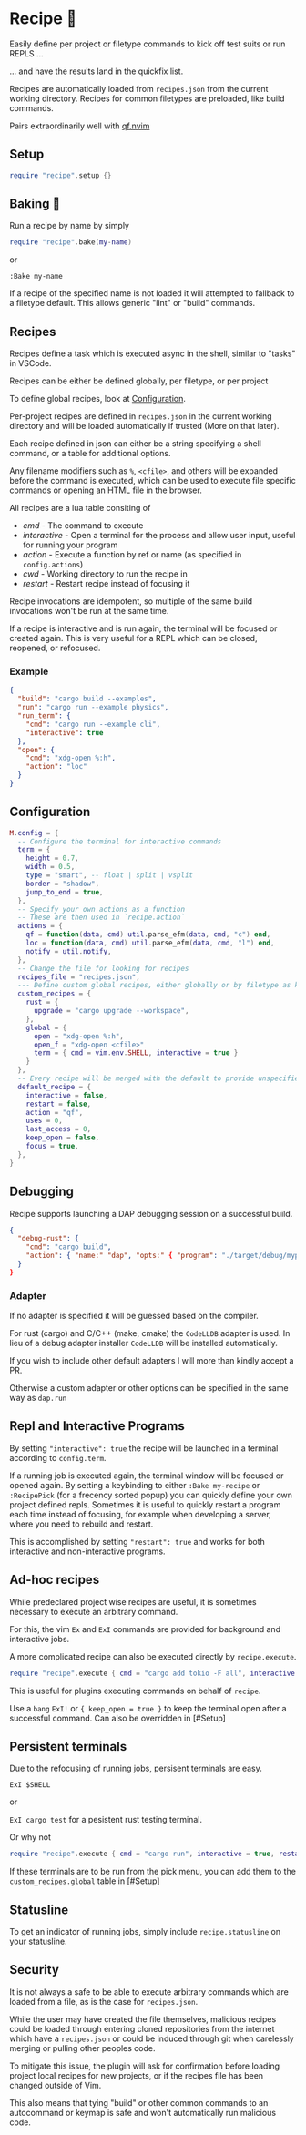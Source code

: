 # Recipe 🍜

Easily define per project or filetype commands to kick off test suits or run
REPLS ...

... and have the results land in the quickfix list.

Recipes are automatically loaded from `recipes.json` from the current working
directory. Recipes for common filetypes are preloaded, like build commands.

Pairs extraordinarily well with [qf.nvim](https://github.com/ten3roberts/qf.nvim)

## Setup
```lua
require "recipe".setup {}
```

## Baking 🍞
Run a recipe by name by simply

```lua
require "recipe".bake(my-name)
```

or
```viml
:Bake my-name
```

If a recipe of the specified name is not loaded it will attempted to fallback to
a filetype default. This allows generic "lint" or "build" commands.

## Recipes

Recipes define a task which is executed async in the shell, similar to "tasks"
in VSCode.

Recipes can be either be defined globally, per filetype, or per project

To define global recipes, look at [Configuration](#Configuration).

Per-project recipes are defined in `recipes.json` in the current working
directory and will be loaded automatically if trusted (More on that later).

Each recipe defined in json can either be a string specifying a shell command,
or a table for additional options.

Any filename modifiers such as `%`, `<cfile>`, and others will be expanded
before the command is executed, which can be used to execute file specific
commands or opening an HTML file in the browser.

All recipes are a lua table consiting of
  - *cmd* - The command to execute
  - *interactive* - Open a terminal for the process and allow user input,
    useful for running your program
  - *action* - Execute a function by ref or name (as specified in
    `config.actions`)
  - *cwd* - Working directory to run the recipe in
  - *restart* - Restart recipe instead of focusing it

Recipe invocations are idempotent, so multiple of the same build invocations
won't be run at the same time.

If a recipe is interactive and is run again, the terminal will be focused or
created again. This is very useful for a REPL which can be closed, reopened, or
refocused.

### Example
```json
{
  "build": "cargo build --examples",
  "run": "cargo run --example physics",
  "run_term": {
    "cmd": "cargo run --example cli",
    "interactive": true
  },
  "open": {
    "cmd": "xdg-open %:h",
    "action": "loc"
  }
}

```

## Configuration
```lua
M.config = {
  -- Configure the terminal for interactive commands
  term = {
    height = 0.7,
    width = 0.5,
    type = "smart", -- float | split | vsplit
    border = "shadow",
    jump_to_end = true,
  },
  -- Specify your own actions as a function
  -- These are then used in `recipe.action`
  actions = {
    qf = function(data, cmd) util.parse_efm(data, cmd, "c") end,
    loc = function(data, cmd) util.parse_efm(data, cmd, "l") end,
    notify = util.notify,
  },
  -- Change the file for looking for recipes
  recipes_file = "recipes.json",
  --- Define custom global recipes, either globally or by filetype as key
  custom_recipes = {
    rust = {
      upgrade = "cargo upgrade --workspace",
    },
    global = {
      open = "xdg-open %:h",
      open_f = "xdg-open <cfile>"
      term = { cmd = vim.env.SHELL, interactive = true }
    }
  },
  -- Every recipe will be merged with the default to provide unspecified fields
  default_recipe = {
    interactive = false,
    restart = false,
    action = "qf",
    uses = 0,
    last_access = 0,
    keep_open = false,
    focus = true,
  },
}
```

## Debugging

Recipe supports launching a DAP debugging session on a successful build.

```json
{
  "debug-rust": {
    "cmd": "cargo build",
    "action": { "name:" "dap", "opts:" { "program": "./target/debug/myprogram" } }
  }
}
```

### Adapter

If no adapter is specified it will be guessed based on the compiler.

For rust (cargo) and C/C++ (make, cmake) the `CodeLLDB` adapter is used.
In lieu of a debug adapter installer `CodeLLDB` will be installed automatically.

If you wish to include other default adapters I will more than kindly accept a
PR.

Otherwise a custom adapter or other options can be specified in the same way as
`dap.run`

## Repl and Interactive Programs

By setting `"interactive": true` the recipe will be launched in a terminal
according to `config.term`.

If a running job is executed again, the terminal window will be focused or
opened again. By setting a keybinding to either `:Bake my-recipe` or `:RecipePick` (for a frecency sorted popup) you can quickly define your own project defined repls.
Sometimes it is useful to quickly restart a program each time instead of focusing, for example when developing a server, where you need to rebuild and restart.

This is accomplished by setting `"restart": true` and works for both interactive
and non-interactive programs.

## Ad-hoc recipes

While predeclared project wise recipes are useful, it is sometimes necessary to
execute an arbitrary command.

For this, the vim `Ex` and `ExI` commands are provided for background and
interactive jobs.

A more complicated recipe can also be executed directly by `recipe.execute`.

```lua
require "recipe".execute { cmd = "cargo add tokio -F all", interactive = true }
```

This is useful for plugins executing commands on behalf of `recipe`.

Use a `bang` `ExI!` or `{ keep_open = true }` to keep the terminal open after
a successful command. Can also be overridden in [#Setup]

## Persistent terminals

Due to the refocusing of running jobs, persisent terminals are easy.

`ExI $SHELL`

or

`ExI cargo test` for a pesistent rust testing terminal.

Or why not

```lua
require "recipe".execute { cmd = "cargo run", interactive = true, restart = true }
```

If these terminals are to be run from the pick menu, you can add them to the
`custom_recipes.global` table in [#Setup]

## Statusline

To get an indicator of running jobs, simply include `recipe.statusline` on your
statusline.

## Security

It is not always a safe to be able to execute arbitrary commands which are
loaded from a file, as is the case for `recipes.json`.

While the user may have created the file themselves, malicious recipes could be
loaded through entering cloned repositories from the internet which have a
`recipes.json` or could be induced through git when carelessly merging or
pulling other peoples code.

To mitigate this issue, the plugin will ask for confirmation before loading
project local recipes for new projects, or if the recipes file has been changed
outside of Vim.

This also means that tying "build" or other common commands to an autocommand or
keymap is safe and won't automatically run malicious code.
